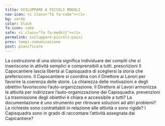 ```yaml
---
title: SVILUPPARE A PICCOLI MODULI
nav-icon: <i class="fa fa-cube"></i>
bg: verde
color: black
fa-icon: cube
safe: <i class="fa fa-medkit"></i>
permalink: sviluppare-piccoli-passi
prev: tempi-comunicazione
post: pianificare
---
```



La costruzione di una storia significa individuare dei compiti che si inseriscono in attività semplici e comprensibili a tutti. 
prescrizioni
Il Capocantiere lascia libertà ai Capisquadra di scegliersi la storia che preferiscono.
Il Capocantiere si coordina con il Direttore ai Lavori per favorire la coerenza delle storie.
La chiarezza delle motivazioni e degli obiettivi favoriscono l’auto-organizzazione.
Il Direttore ai Lavori armonizza le attività per indirizzare l’auto-organizzazione dei Capisquadra.
prevenzioni
La trasmissione degli obiettivi è chiara e accessibile a tutti?
La documentazione è uno strumento per ritrovare soluzioni ad altri problemi?
Le richieste sono contrattabili in relazione alle attività o sono rigide?
I Capisquadra sono in grado di raccontare l’attività assegnata dai Capicantiere? 

